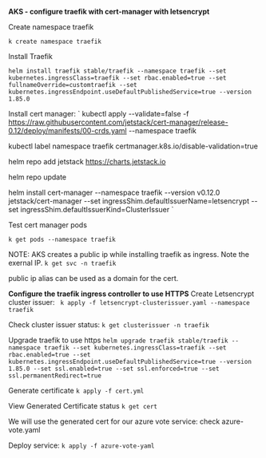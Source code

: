 **AKS - configure traefik with cert-manager with letsencrypt**

Create namespace traefik

`k create namespace traefik`

Install Traefik

`helm install traefik stable/traefik --namespace traefik --set kubernetes.ingressClass=traefik --set rbac.enabled=true --set fullnameOverride=customtraefik --set kubernetes.ingressEndpoint.useDefaultPublishedService=true --version 1.85.0`


Install cert manager:
`
kubectl apply --validate=false -f https://raw.githubusercontent.com/jetstack/cert-manager/release-0.12/deploy/manifests/00-crds.yaml --namespace traefik 

kubectl label namespace traefik certmanager.k8s.io/disable-validation=true

helm repo add jetstack https://charts.jetstack.io

helm repo update

helm install cert-manager --namespace traefik --version v0.12.0 jetstack/cert-manager --set ingressShim.defaultIssuerName=letsencrypt --set ingressShim.defaultIssuerKind=ClusterIssuer
`

Test cert manager pods

`k get pods --namespace traefik`

NOTE: AKS creates a public ip while installing traefik as ingress. Note the exernal IP. 
`k get svc -n traefik`

public ip alias can be used as a domain for the cert.

**Configure the traefik ingress controller to use HTTPS**
Create Letsencrypt cluster issuer:
` k apply -f letsencrypt-clusterissuer.yaml --namespace traefik`

Check cluster issuer status:
 `k get clusterissuer -n traefik`

Upgrade traefik to use https
`helm upgrade traefik stable/traefik --namespace traefik --set kubernetes.ingressClass=traefik --set rbac.enabled=true --set kubernetes.ingressEndpoint.useDefaultPublishedService=true --version 1.85.0 --set ssl.enabled=true --set ssl.enforced=true --set ssl.permanentRedirect=true`

Generate certificate
`k apply -f cert.yml`

View Generated Certificate status
`k get cert`

We will use the generated cert for our azure vote service:
check azure-vote.yaml

Deploy service:
`k apply -f azure-vote-yaml`
